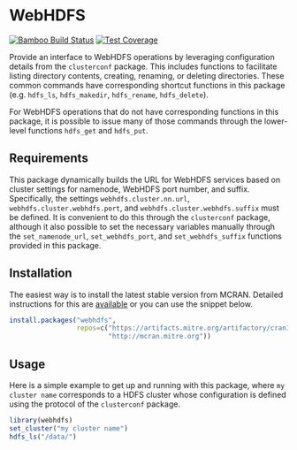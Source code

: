 WebHDFS
=======

[![Bamboo Build Status](https://pandafood.mitre.org/plugins/servlet/wittified/build-status/CGRP-WEBHDFSM)](https://pandafood.mitre.org/browse/CGRP-WEBHDFSM) [![Test Coverage](https://img.shields.io/badge/Test%20Coverage-16%25-red.svg)](https://pandafood.mitre.org/artifact/CGRP-WEBHDFSM/JOB1/build-latest/covr_coverage_report/covr_report.html)

Provide an interface to WebHDFS operations by leveraging configuration details from the `clusterconf` package. This includes functions to facilitate listing directory contents, creating, renaming, or deleting directories. These common commands have corresponding shortcut functions in this package (e.g. `hdfs_ls`, `hdfs_makedir`, `hdfs_rename`, `hdfs_delete`).

For WebHDFS operations that do not have corresponding functions in this package, it is possible to issue many of those commands through the lower-level functions `hdfs_get` and `hdfs_put`.

Requirements
------------

This package dynamically builds the URL for WebHDFS services based on cluster settings for namenode, WebHDFS port number, and suffix. Specifically, the settings `webhdfs.cluster.nn.url`, `webhdfs.cluster.webhdfs.port`, and `webhdfs.cluster.webhdfs.suffix` must be defined. It is convenient to do this through the `clusterconf` package, although it also possible to set the necessary variables manually through the `set_namenode_url`, `set_webhdfs_port`, and `set_webhdfs_suffix` functions provided in this package.

Installation
------------

The easiest way is to install the latest stable version from MCRAN. Detailed instructions for this are [available](http://mcran.mitre.org/#install-using-install.packages-from-r-preferred) or you can use the snippet below.

``` r
install.packages("webhdfs", 
                 repos=c("https://artifacts.mitre.org/artifactory/cran1-remote",
                         "http://mcran.mitre.org"))
```

Usage
-----

Here is a simple example to get up and running with this package, where `my cluster name` corresponds to a HDFS cluster whose configuration is defined using the protocol of the `clusterconf` package.

``` r
library(webhdfs)
set_cluster("my cluster name")
hdfs_ls("/data/")
```
